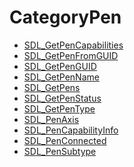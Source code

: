 # CategoryPen

<!-- DO NOT HAND-EDIT CATEGORY LISTS, THEY ARE AUTOGENERATED AND WILL BE OVERWRITTEN, BASED ON TAGS IN INDIVIDUAL PAGE FOOTERS. EDIT THOSE INSTEAD. -->
<!-- BEGIN CATEGORY LIST -->
- [SDL_GetPenCapabilities](SDL_GetPenCapabilities)
- [SDL_GetPenFromGUID](SDL_GetPenFromGUID)
- [SDL_GetPenGUID](SDL_GetPenGUID)
- [SDL_GetPenName](SDL_GetPenName)
- [SDL_GetPens](SDL_GetPens)
- [SDL_GetPenStatus](SDL_GetPenStatus)
- [SDL_GetPenType](SDL_GetPenType)
- [SDL_PenAxis](SDL_PenAxis)
- [SDL_PenCapabilityInfo](SDL_PenCapabilityInfo)
- [SDL_PenConnected](SDL_PenConnected)
- [SDL_PenSubtype](SDL_PenSubtype)
<!-- END CATEGORY LIST -->

